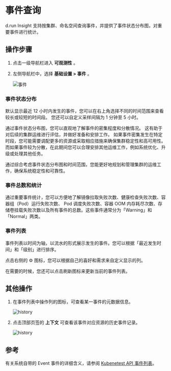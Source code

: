 # 事件查询

d.run Insight 支持按集群、命名空间查询事件，并提供了事件状态分布图，对重要事件进行统计。

## 操作步骤

1. 点击一级导航栏进入 __可观测性__ 。
2. 左侧导航栏中，选择 __基础设置 > 事件__ 。

    ![事件](https://docs.daocloud.io/daocloud-docs-images/docs/zh/docs/insight/images/event00.png)

### 事件状态分布

默认显示最近 12 小时内发生的事件，您可以在右上角选择不同的时间范围来查看较长或较短的时间段。
您还可以自定义采样间隔为 1 分钟至 5 小时。

通过事件状态分布图，您可以直观地了解事件的密集程度和分散情况。
这有助于对后续的集群运维进行评估，并做好准备和安排工作。
如果事件密集发生在特定时段，您可能需要调配更多的资源或采取相应措施来确保集群稳定性和高可用性。
而如果事件较为分散，在此期间您可以合理安排其他运维工作，例如系统优化、升级或处理其他任务。

通过综合考虑事件状态分布图和时间范围，您能更好地规划和管理集群的运维工作，确保系统稳定性和可靠性。

### 事件总数和统计

通过重要事件统计，您可以方便地了解镜像拉取失败次数、健康检查失败次数、容器组（Pod）运行失败次数、
Pod 调度失败次数、容器 OOM 内存耗尽次数、存储卷挂载失败次数以及所有事件的总数。这些事件通常分为「Warning」和「Normal」两类。

### 事件列表

事件列表以时间为轴，以流水的形式展示发生的事件。您可以根据「最近发生时间」和「级别」进行排序。

点击右侧的 ⚙️ 图标，您可以根据自己的喜好和需求来自定义显示的列。

在需要的时候，您还可以点击刷新图标来更新当前的事件列表。

## 其他操作

1. 在事件列表中操作列的图标，可查看某一事件的元数据信息。

    ![history](https://docs.daocloud.io/daocloud-docs-images/docs/zh/docs/insight/images/event01.png)

2. 点击顶部页签的 __上下文__ 可查看该事件对应资源的历史事件记录。

    ![history](https://docs.daocloud.io/daocloud-docs-images/docs/zh/docs/insight/images/event02.png)

## 参考

有关系统自带的 Event 事件的详细含义，请参阅 [Kubenetest API 事件列表](https://kubernetes.io/zh-cn/docs/reference/kubernetes-api/cluster-resources/event-v1/)。
